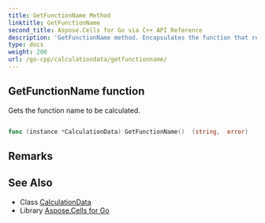 ```yaml
---
title: GetFunctionName Method 
linktitle: GetFunctionName
second_title: Aspose.Cells for Go via C++ API Reference
description: 'GetFunctionName method. Encapsulates the function that represents getfunctionname in Go.'
type: docs
weight: 200
url: /go-cpp/calculationdata/getfunctionname/
---
```


## GetFunctionName function

Gets the function name to be calculated.

```go

func (instance *CalculationData) GetFunctionName()  (string,  error) 

```

## Remarks


## See Also

* Class [CalculationData](../)
* Library [Aspose.Cells for Go](../../)
